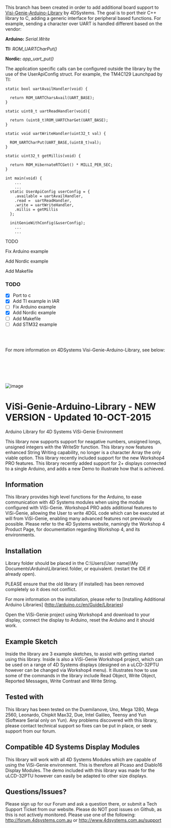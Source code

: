 This branch has been created in order to add additional board support to [Visi-Genie-Arduino-Library](https://github.com/4dsystems/ViSi-Genie-Arduino-Library) by 
4DSystems. The goal is to port their C++ library to C, adding a generic interface for peripheral based functions. For 
example, sending a character over UART is handled different based on the vendor:


**Arduino:**   _Serial.Write_

**TI:**        _ROM_UARTCharPut()_
 
**Nordic:**    _app_uart_put()_

The application specific calls can be configured outside the library by the use of the UserApiConfig struct. For 
example, the TM4C129 Launchpad by TI:

````
static bool uartAvailHandler(void) {
  
  return ROM_UARTCharsAvail(UART_BASE);
}

static uint8_t uartReadHandler(void){
  
  return (uint8_t)ROM_UARTCharGet(UART_BASE);
}

static void uartWriteHandler(uint32_t val) {
  
  ROM_UARTCharPut(UART_BASE,(uint8_t)val);
}

static uint32_t getMillis(void) {
  
  return ROM_HibernateRTCGet() * MILLI_PER_SEC;
}

int main(void) {
    ...
    ...
  static UserApiConfig userConfig = {
    .available = uartAvailHandler,
    .read =  uartReadHandler,
    .write = uartWriteHandler,
    .millis = getMillis
  };
  
  initGenieWithConfig(&userConfig);
    ...
    ...
````


TODO

Fix Arduino example

Add Nordic example

Add Makefile


### TODO

- [x] Port to c
- [x] Add TI example in IAR
- [ ] Fix Arduino example
- [x] Add Nordic example
- [ ] Add Makefile
- [ ] Add STM32 example

<br><br>

For more information on 4DSystems Visi-Genie-Arduino-Library, see below:

<br> <br> <br> <br>

![image](http://www.4dsystems.com.au/imagenes/header.png)

ViSi-Genie-Arduino-Library - NEW VERSION - Updated 10-OCT-2015
==============================================================

Arduino Library for 4D Systems ViSi-Genie Environment

This library now supports support for neagative numbers, unsigned longs, unsigned integers with the WriteStr function.
This library now features enhanced String Writing capability, no longer is a character Array the only viable option. 
This library recently included support for the new Workshop4 PRO features.
This library recently added support for 2+ displays connected to a single Arduino, and adds a new Demo to illustrate how that is achieved.

## Information

This library provides high level functions for the Arduino, to ease communication with 4D Systems modules when using the module configured with ViSi-Genie.
Workshop4 PRO adds additional features to ViSi-Genie, allowing the User to write 4DGL code which can be executed at will from ViSi-Genie, enabling many advanced features not previously possible.
Please refer to the 4D Systems website, namingly the Workshop 4 Product Page, for documentation regarding Workshop 4, and its environments.

## Installation

Library folder should be placed in the C:\Users\(User name)\My Documents\Arduino\Libraries\ folder, or equivalent. (restart the IDE if already open).

PLEASE ensure that the old library (if installed) has been removed completely so it does not conflict.

For more information on the installation, please refer to [Installing Additional Arduino Libraries] (http://arduino.cc/en/Guide/Libraries)

Open the ViSi-Genie project using Workshop4 and download to your display, connect the display to Arduino, reset the Arduino and it should work.

## Example Sketch

Inside the library are 3 example sketches, to assist with getting started using this library. Inside is also a ViSi-Genie Workshop4 project, which can be used on a range of 4D Systems displays (designed on a uLCD-32PTU however can be changed via Workshop4 menu). It illustrates how to use some of the commands in the library include Read Object, Write Object, Reported Messages, Write Contrast and Write String.

## Tested with

This library has been tested on the Duemilanove, Uno, Mega 1280, Mega 2560, Leonardo, Chipkit Max32, Due, Intel Galileo, Teensy and Yun (Software Serial only on Yun). 
Any problems discovered with this library, please contact technical support so fixes can be put in place, or seek support from our forum.

## Compatible 4D Systems Display Modules

This library will work with all 4D Systems Modules which are capable of using the ViSi-Genie environment. This is therefore all Picaso and Diablo16 Display Modules.
The demo included with this library was made for the uLCD-32PTU however can easily be adapted to other size displays.

## Questions/Issues?

Please sign up for our Forum and ask a question there, or submit a Tech Support Ticket from our website.
Please do NOT post issues on Github, as this is not actively monitored. Please use one of the following:
http://forum.4dsystems.com.au or http://www.4dsystems.com.au/support
